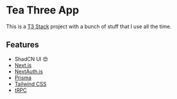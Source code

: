 # Tea Three App

This is a [T3 Stack](https://create.t3.gg/) project with a bunch of stuff that I use all the time.

## Features

- ShadCN UI 😍
- [Next.js](https://nextjs.org)
- [NextAuth.js](https://next-auth.js.org)
- [Prisma](https://prisma.io)
- [Tailwind CSS](https://tailwindcss.com)
- [tRPC](https://trpc.io)
